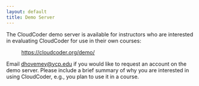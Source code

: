 ```yaml
---
layout: default
title: Demo Server
---
```

The CloudCoder demo server is available for instructors who are
interested in evaluating CloudCoder for use in their own courses:

<a style="margin-left: 40px;" href="https://cloudcoder.org/demo/">https://cloudcoder.org/demo/</a>

Email <dhovemey@ycp.edu> if you would like to request
an account on the demo server.  Please include a brief summary of
why you are interested in using CloudCoder, e.g., you plan
to use it in a course.
